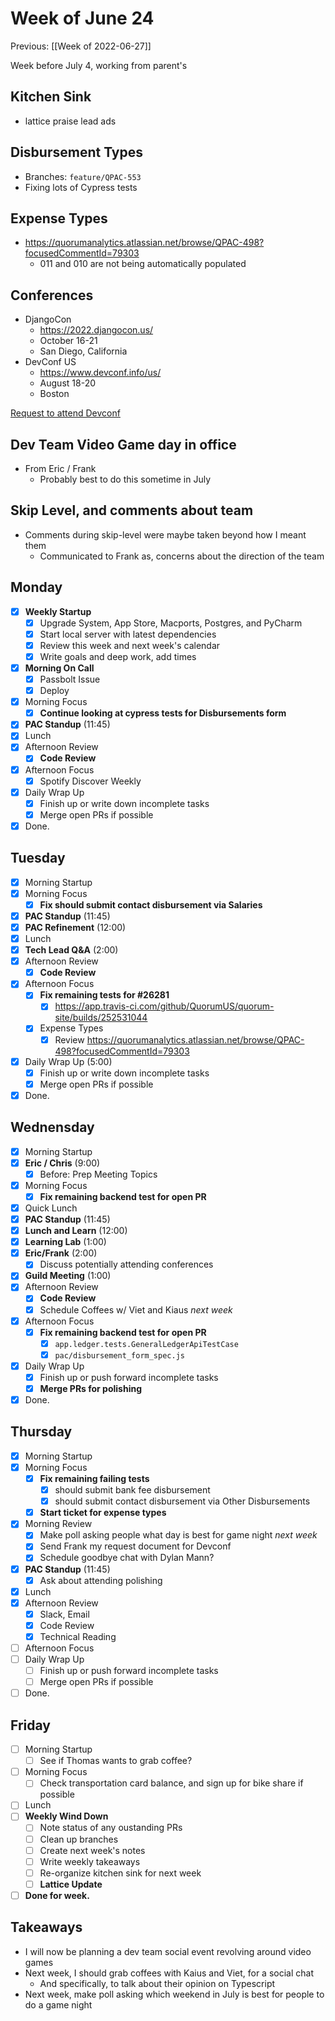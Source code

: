 # Week of June 24
Previous: [[Week of 2022-06-27]]

Week before July 4, working from parent's

## Kitchen Sink
- lattice praise lead ads

## Disbursement Types
- Branches: `feature/QPAC-553`
- Fixing lots of Cypress tests

## Expense Types
- https://quorumanalytics.atlassian.net/browse/QPAC-498?focusedCommentId=79303
	- 011 and 010 are not being automatically populated

## Conferences
- DjangoCon
	 - https://2022.djangocon.us/
	 - October 16-21
	 - San Diego, California
- DevConf US
	 - https://www.devconf.info/us/
	 - August 18-20
	 - Boston

[Request to attend Devconf](https://docs.google.com/document/d/1l4CQKYuQYxzyU6SjgidNbAR4IGZYp7BvQIiy9zpycNQ/edit#)

## Dev Team Video Game day in office
- From Eric / Frank
	- Probably best to do this sometime in July

## Skip Level, and comments about team
- Comments during skip-level were maybe taken beyond how I meant them
	- Communicated to Frank as, concerns about the direction of the team

## Monday
- [x] **Weekly Startup**
	- [x] Upgrade System, App Store, Macports, Postgres, and PyCharm
	- [x] Start local server with latest dependencies
	- [x] Review this week and next week's calendar
	- [x] Write goals and deep work, add times
- [x] **Morning On Call**
	- [x] Passbolt Issue
	- [x] Deploy
- [x] Morning Focus
	- [x] **Continue looking at cypress tests for Disbursements form**
- [x] **PAC Standup** (11:45)
- [x] Lunch
- [x] Afternoon Review
	- [x] **Code Review**
- [x] Afternoon Focus
	- [x] Spotify Discover Weekly
- [x] Daily Wrap Up
	- [x] Finish up or write down incomplete tasks
	- [x] Merge open PRs if possible
- [x] Done.

## Tuesday
- [x] Morning Startup
- [x] Morning Focus
	- [x] **Fix should submit contact disbursement via Salaries**
- [x] **PAC Standup** (11:45)
- [x] **PAC Refinement** (12:00)
- [x] Lunch
- [x] **Tech Lead Q&A** (2:00)
- [x] Afternoon Review
	- [x] **Code Review**
- [x] Afternoon Focus
	- [x] **Fix remaining tests for #26281**
		- [x] https://app.travis-ci.com/github/QuorumUS/quorum-site/builds/252531044
	- [x] Expense Types
		- [x] Review https://quorumanalytics.atlassian.net/browse/QPAC-498?focusedCommentId=79303
- [x] Daily Wrap Up (5:00)
	- [x] Finish up or write down incomplete tasks
	- [x] Merge open PRs if possible
- [x] Done.

## Wednensday
- [x] Morning Startup
- [x] **Eric / Chris** (9:00)
	- [x] Before: Prep Meeting Topics
- [x] Morning Focus
	- [x] **Fix remaining backend test for open PR**
- [x] Quick Lunch
- [x] **PAC Standup** (11:45)
- [x] **Lunch and Learn** (12:00)
- [x] **Learning Lab** (1:00)
- [x] **Eric/Frank** (2:00)
	- [x] Discuss potentially attending conferences
- [x] **Guild Meeting** (1:00)
- [x] Afternoon Review
	- [x] **Code Review**
	- [x] Schedule Coffees w/ Viet and Kiaus *next week*
- [x] Afternoon Focus
	- [x] **Fix remaining backend test for open PR**
		- [x] `app.ledger.tests.GeneralLedgerApiTestCase`
		- [x] `pac/disbursement_form_spec.js`
- [x] Daily Wrap Up
	- [x] Finish up or push forward incomplete tasks
	- [x] **Merge PRs for polishing**
- [x] Done.

## Thursday
- [x] Morning Startup
- [x] Morning Focus
	- [x] **Fix remaining failing tests**
		- [x] should submit bank fee disbursement
		- [x] should submit contact disbursement via Other Disbursements
	- [x] **Start ticket for expense types**
- [x] Morning Review
	- [x] Make poll asking people what day is best for game night *next week*
	- [x] Send Frank my request document for Devconf
	- [x] Schedule goodbye chat with Dylan Mann?
- [x] **PAC Standup** (11:45)
	- [x] Ask about attending polishing
- [x] Lunch
- [x] Afternoon Review
	 - [x] Slack, Email
	 - [x] Code Review
	 - [x] Technical Reading
- [ ] Afternoon Focus
- [ ] Daily Wrap Up
	- [ ] Finish up or push forward incomplete tasks
	- [ ] Merge open PRs if possible
- [ ] Done.

## Friday
- [ ] Morning Startup
	- [ ] See if Thomas wants to grab coffee?
- [ ] Morning Focus
	- [ ] Check transportation card balance, and sign up for bike share if possible
- [ ] Lunch
- [ ] **Weekly Wind Down**
	- [ ] Note status of any oustanding PRs
	- [ ] Clean up branches
	- [ ] Create next week's notes
	- [ ] Write weekly takeaways
	- [ ] Re-organize kitchen sink for next week
	- [ ] **Lattice Update**
- [ ] **Done for week.**

## Takeaways
 - I will now be planning a dev team social event revolving around video games
 - Next week, I should grab coffees with Kaius and Viet, for a social chat
	 - And specifically, to talk about their opinion on Typescript
 - Next week, make poll asking which weekend in July is best for people to do a game night